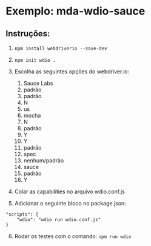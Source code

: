 # Exemplo: mda-wdio-sauce

## Instruções:

1. `npm install webdriverio --save-dev`

2. `npm init wdio .`

3. Escolha as seguintes opções do webdriver.io:
    1. Sauce Labs
    2. padrão
    3. padrão
    4. N
    5. us
    6. mocha
    7. N
    8. padrão
    9. Y
    10. Y
    11. padrão
    12. spec
    13. nenhum/padrão
    14. sauce
    15. padrão
    16. Y

4. Colar as capabilities no arquivo wdio.conf.js

5. Adicionar o seguinte bloco no package.json:
```
"scripts": {
    "wdio": "wdio run wdio.conf.js"
}
```

6. Rodar os testes com o comando: `npm run wdio`